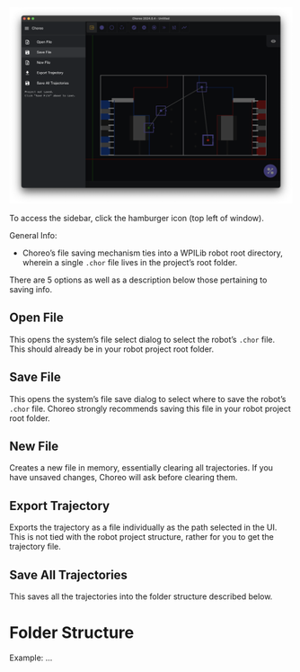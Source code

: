 <img width="1324" alt="image" src="./media/sidebar.png">

To access the sidebar, click the hamburger icon (top left of window).

General Info:

- Choreo’s file saving mechanism ties into a WPILib robot root directory, wherein a single `.chor` file lives in the project’s root folder.

There are 5 options as well as a description below those pertaining to saving info.

## Open File

This opens the system’s file select dialog to select the robot’s `.chor` file. This should already be in your robot project root folder.

## Save File

This opens the system’s file save dialog to select where to save the robot’s `.chor` file. Choreo strongly recommends saving this file in your robot project root folder.

## New File

Creates a new file in memory, essentially clearing all trajectories. If you have unsaved changes, Choreo will ask before clearing them.

## Export Trajectory

Exports the trajectory as a file individually as the path selected in the UI. This is not tied with the robot project structure, rather for you to get the trajectory file.

## Save All Trajectories

This saves all the trajectories into the folder structure described below.

# Folder Structure

Example: …
